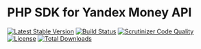 PHP SDK for Yandex Money API
============================
[![Latest Stable Version](https://poser.pugx.org/lavrenov/yandex-money-api/v/stable)](https://packagist.org/packages/lavrenov/yandex-money-api)
[![Build Status](https://scrutinizer-ci.com/g/lavrenov/yandex-money-api/badges/build.png?b=master)](https://scrutinizer-ci.com/g/lavrenov/yandex-money-api/build-status/master)
[![Scrutinizer Code Quality](https://scrutinizer-ci.com/g/lavrenov/yandex-money-api/badges/quality-score.png?b=master)](https://scrutinizer-ci.com/g/lavrenov/yandex-money-api/?branch=master)
[![License](https://poser.pugx.org/lavrenov/yandex-money-api/license)](https://packagist.org/packages/lavrenov/yandex-money-api)
[![Total Downloads](https://poser.pugx.org/lavrenov/yandex-money-api/downloads)](https://packagist.org/packages/lavrenov/yandex-money-api)
